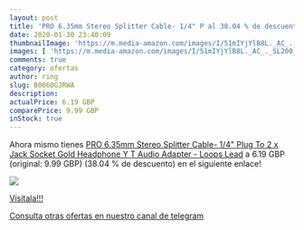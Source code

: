```yaml
---
layout: post
title: 'PRO 6.35mm Stereo Splitter Cable- 1/4" P al 38.04 % de descuento'
date: 2020-01-30 23:40:09
thumbnailImage: 'https://m.media-amazon.com/images/I/51mIYjYlB8L._AC_._SL200_.jpg'
images: [ 'https://m.media-amazon.com/images/I/51mIYjYlB8L._AC_._SL200_.jpg' ]
comments: true
category: ofertas
author: ring
slug: B0060GJRWA
description:
actualPrice: 6.19 GBP
comparePrice: 9.99 GBP
inStock: true
---
```


Ahora mismo tienes [PRO 6.35mm Stereo Splitter Cable- 1/4" Plug To 2 x Jack Socket Gold Headphone Y T Audio Adapter - Loops Lead](https://www.amazon.com/dp/B0060GJRWA/?tag=redken08-20) a 6.19 GBP (original: 9.99 GBP) (38.04 %  de descuento) en el siguiente enlace!

[![](https://m.media-amazon.com/images/I/51mIYjYlB8L._AC_._SL200_.jpg)](https://www.amazon.com/dp/B0060GJRWA/?tag=redken08-20)

[Visítala!!!](https://www.amazon.com/dp/B0060GJRWA/?tag=redken08-20)

[Consulta otras ofertas en nuestro canal de telegram](https://t.me/s/ofertas25)

